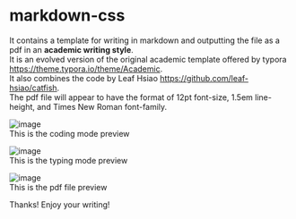 # markdown-css 
It contains a template for writing in markdown and outputting the file as a pdf in an <strong>academic writing style</strong>.  
It is an evolved version of the original academic template offered by typora https://theme.typora.io/theme/Academic.  
It also combines the code by Leaf Hsiao https://github.com/leaf-hsiao/catfish.  
The pdf file will appear to have the format of 12pt font-size, 1.5em line-height, and Times New Roman font-family.  
  
 ![image](https://github.com/player1-Z/markdown-css/blob/master/coding%20mode%20view.jpg)  
This is the coding mode preview  
  
  ![image](https://github.com/player1-Z/markdown-css/blob/master/typing%20mode%20view.jpg)  
This is the typing mode preview  
  
  ![image](https://github.com/player1-Z/markdown-css/blob/master/pdf%20view.jpg)  
This is the pdf file preview  
  
  Thanks! Enjoy your writing!
